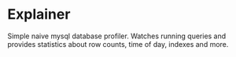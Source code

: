 # Explainer

Simple naive mysql database profiler. Watches running queries and provides statistics about row counts, time of day, indexes and more.


